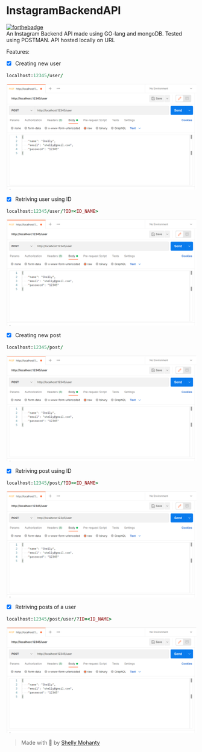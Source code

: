 # InstagramBackendAPI
[![forthebadge](https://forthebadge.com/images/badges/made-with-go.svg)](https://forthebadge.com)
<br>
An Instagram Backend API made using GO-lang and mongoDB. Tested using POSTMAN. API hosted locally on URL<br>

Features:<br>
- [X] Creating new user
```ruby
localhost:12345/user/
```
<img src="https://github.com/shellymohanty09/InstagramBackendAPI/blob/main/Output1.PNG">

- [X] Retriving user using ID<br>
```ruby
localhost:12345/user/?ID=<ID_NAME>
```
<img src="https://github.com/shellymohanty09/InstagramBackendAPI/blob/main/Output1.PNG">

- [X] Creating new post
```ruby
localhost:12345/post/
```
<img src="https://github.com/shellymohanty09/InstagramBackendAPI/blob/main/Output1.PNG">

- [X] Retriving post using ID<br>
```ruby
localhost:12345/post/?ID=<ID_NAME>
```
<img src="https://github.com/shellymohanty09/InstagramBackendAPI/blob/main/Output1.PNG">

- [X] Retriving posts of a user<br>
```ruby
localhost:12345/post/user/?ID=<ID_NAME>
```
<img src="https://github.com/shellymohanty09/InstagramBackendAPI/blob/main/Output1.PNG">

> Made with 💙 by [Shelly Mohanty](https://github.com/shellymohanty09)
